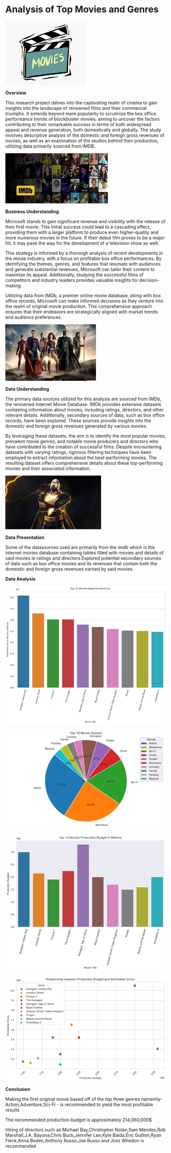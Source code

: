 

# **Analysis of Top Movies and Genres**


![alt text](Images/present.png)

 **Overview**

This research project delves into the captivating realm of cinema to gain insights into the landscape of renowned films and their commercial triumphs. It extends beyond mere popularity to scrutinize the box office performance trends of blockbuster movies, aiming to uncover the factors contributing to their remarkable success in terms of both widespread appeal and revenue generation, both domestically and globally. The study involves descriptive analysis of the domestic and foreign gross revenues of movies, as well as an examination of the studios behind their production, utilizing data primarily sourced from IMDB.

![alt text](Images/imdbs2.jpg)

 **Business Understanding**

Microsoft stands to gain significant revenue and visibility with the release of their first movie. This initial success could lead to a cascading effect, providing them with a larger platform to produce even higher-quality and more numerous movies in the future. If their debut film proves to be a major hit, it may pave the way for the development of a television show as well. 

This strategy is informed by a thorough analysis of recent developments in the movie industry, with a focus on profitable box office performances. By identifying the themes, genres, and features that resonate with audiences and generate substantial revenues, Microsoft can tailor their content to maximize its appeal. Additionally, studying the successful films of competitors and industry leaders provides valuable insights for decision-making.

Utilizing data from IMDb, a premier online movie database, along with box office records, Microsoft can make informed decisions as they venture into the realm of original movie production. This comprehensive approach ensures that their endeavors are strategically aligned with market trends and audience preferences.

![alt text](Images/download.jpg)



 **Data Understanding**

The primary data sources utilized for this analysis are sourced from IMDb, the renowned Internet Movie Database. IMDb provides extensive datasets containing information about movies, including ratings, directors, and other relevant details. Additionally, secondary sources of data, such as box office records, have been explored. These sources provide insights into the domestic and foreign gross revenues generated by various movies.

By leveraging these datasets, the aim is to identify the most popular movies, prevalent movie genres, and notable movie producers and directors who have contributed to the creation of successful films. Despite encountering datasets with varying ratings, rigorous filtering techniques have been employed to extract information about the best-performing movies. The resulting dataset offers comprehensive details about these top-performing movies and their associated information.

![alt text](Images/black.jpg)


**Data Presentation**

Some of the datasources used are primarily from the imdb which is the internet movies database containing tables filled with movies and details of said movies ie ratings and directors.Explored potential secondary sources of data such as box office movies and its revenues that contain both the domestic and foreign gross revenues earned by said movies.

**Data Analysis**

![alt text](Images/genre-graph.png)

![alt text](Images/genre-piechart.png)

![alt text](Images/production.png)

![alt text](Images/scatter-revenue.png)

**Conclusion**

Making the first original movie based off of the top three genres namemly- Action,Adventure,Sci-Fi - is recommended to yield the most profitable results

The recommended production budget is approximately 214,060,000$

Hiring of directors such as Michael Bay,Christopher Nolan,Sam Mendes,Rob Marshall,J.A. Bayona,Chris Buck,Jennifer Lee,Kyle Balda,Eric Guillon,Ryan Fleck,Anna Boden,Anthony Russo,Joe Russo and Joss Whedon is recommended


